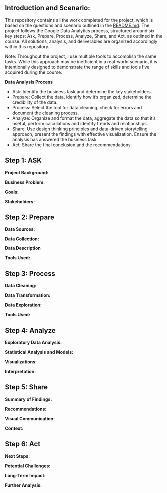 ## Introduction and Scenario:

This repository contains all the work completed for the project, which is based on the questions and scenario outlined in the [README.md](README.md). The project follows the Google Data Analytics process, structured around six key steps: Ask, Prepare, Process, Analyze, Share, and Act, as outlined in the course. All solutions, analysis, and deliverables are organized accordingly within this repository.

Note: Throughout the project, I use multiple tools to accomplish the same tasks. While this approach may be inefficient in a real-world scenario, it is intentionally designed to demonstrate the range of skills and tools I’ve acquired during the course.

**Data Analysis Process**
  - Ask: Identify the business task and determine the key stakeholders.
  - Prepare: Collect the data, identify how it’s organized, determine the credibility of the data.
  - Process: Select the tool for data cleaning, check for errors and document the cleaning process.
  - Analyze: Organize and format the data, aggregate the data so that it’s useful, perform calculations and identify trends and relationships.
  - Share: Use design thinking principles and data-driven storytelling approach, present the findings with effective visualization. Ensure the analysis has answered the business task.
  - Act: Share the final conclusion and the recommendations.

## Step 1: ASK

**Project Background:**

**Business Problem:**

**Goals:**

**Stakeholders:**

## Step 2: Prepare

**Data Sources:**

**Data Collection:**

**Data Description**

**Tools Used:**

## Step 3: Process

**Data Cleaning:**

**Data Transformation:**

**Data Exploration:**

**Tools Used:**

## Step 4: Analyze

**Exploratory Data Analysis:**

**Statistical Analysis and Models:**

**Visualizations:**

**Interpretation:**

## Step 5: Share

**Summary of Findings:**

**Recommendations:**

**Visual Communication:**

**Context:**

## Step 6: Act

**Next Steps:**

**Potential Challenges:**

**Long-Term Impact:**

**Further Analysis:**
